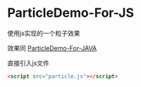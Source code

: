 # ParticleDemo-For-JS
使用js实现的一个粒子效果

效果同
[ParticleDemo-For-JAVA](https://github.com/Sundae97/ParticleDemo-For-JAVA)

直接引入js文件

```html
<script src="particle.js"></script>
```
